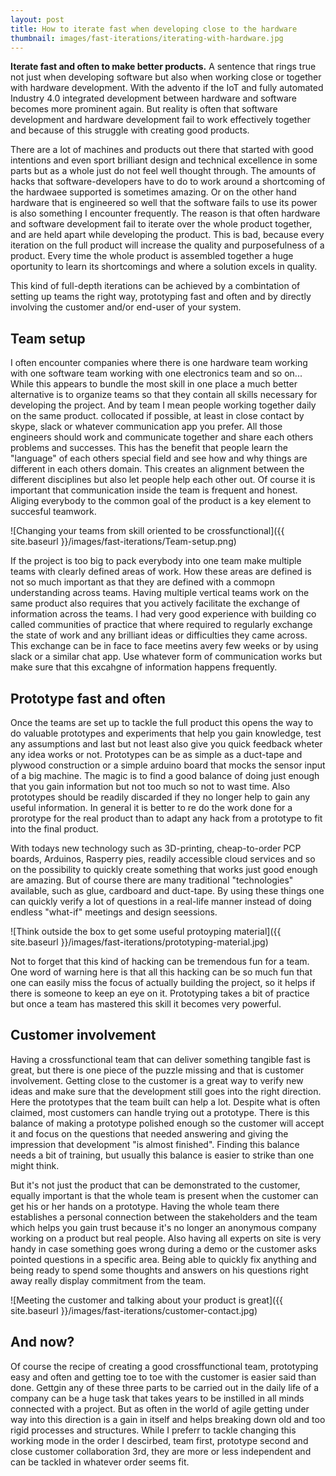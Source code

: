 ```yaml
---
layout: post
title: How to iterate fast when developing close to the hardware
thumbnail: images/fast-iterations/iterating-with-hardware.jpg
---
```


**Iterate fast and often to make better products.** A sentence that rings true not just when developing software but also when working close or together with hardware development. With the advento if the IoT and fully automated Industry 4.0 integrated development between hardware and software becomes more prominent again. But reality is often that software development and hardware development fail to work effectively together and because of this struggle with creating good products. 

There are a lot of machines and products out there that started with good intentions and even sport brilliant design and technical excellence in some parts but as a whole just do not feel well thought through. The amounts of hacks that software-developers have to do to work around a shortcoming of the hardwaee supported is sometimes amazing. Or on the other hand hardware that is engineered so well that the software fails to use its power is also something I encounter frequently. The reason is that often hardware and software development fail to iterate over the whole product together, and are held apart while developing the product.  This is bad, because every iteration on the full product will increase the quality and purposefulness of a product. Every time the whole product is assembled together a huge oportunity to learn its shortcomings and where a solution excels in quality. 

This kind of full-depth iterations can be achieved by a combintation of setting up teams the right way, prototyping fast and often and by directly involving the customer and/or end-user of your system. 

## Team setup

I often encounter companies where there is one hardware team working with one software team working with one electronics team and so on... While this appears to bundle the most skill in one place a much better alternative is to organize teams so that they contain all skills necessary for developing the project. And by team I mean people working together daily on the same product. collocated if possible, at least in close contact by skype, slack or whatever communication app you prefer. All those engineers should work and communicate together and share each others problems and successes. This has the benefit that people learn the "language" of each others special field and see how and why things are different in each others domain. This creates an alignment between the different disciplines but also let people help each other out. Of course it is important that communication inside the team is frequent and honest. Aliging everybody to the common goal of the product is a key element to succesful teamwork. 


![Changing your teams from skill oriented to be crossfunctional]({{ site.baseurl }}/images/fast-iterations/Team-setup.png) 

 
If the project is too big to pack everybody into one team make multiple teams with clearly defined areas of work. How these areas are defined is not so much important as that they are defined with a commopn understanding across teams. Having multiple vertical teams work on the same product also requires that you actively facilitate the exchange of information across the teams. I had very good experience with building co called communities of practice that where required to regularly exchange the state of work and any brilliant ideas or difficulties they came across. This exchange can be in face to face meetins avery few weeks or by using slack or a similar chat app. Use whatever form of communication works but make sure that this excahgne of information happens frequently. 

## Prototype fast and often

Once the teams are set up to tackle the full product this opens the way to do valuable prototypes and experiments that help you gain knowledge, test any assumptions and last but not least also give you quick feedback wheter any idea works or not. Prototypes can be as simple as a duct-tape and plywood construction or a simple arduino board that mocks the sensor input of a big machine. The magic is to find a good balance of doing just enough that you gain information but not too much so not to wast time. Also prototypes should be readily discarded if they no longer help to gain any useful information. In general it is better to re do the work done for a prorotype for the real product than to adapt any hack from a prototype to fit into the final product. 

With todays new technology such as 3D-printing, cheap-to-order PCP boards, Arduinos, Rasperry pies, readily accessible cloud services and so on the possibility to quickly create something that works just good enough are amazing. But of course there are many traditional "technologies" available, such as glue, cardboard and duct-tape. By using these things one can quickly verify a lot of questions in a real-life manner instead of doing endless "what-if" meetings and design seessions. 

![Think outside the box to get some useful protoyping material]({{ site.baseurl }}/images/fast-iterations/prototyping-material.jpg) 

Not to forget that this kind of hacking can be tremendous fun for a team. One word of warning here is that all this hacking can be so much fun that one can easily miss the focus of actually building the project, so it helps if there is someone to keep an eye on it. Prototyping takes a bit of practice but once a team has mastered this skill it becomes very powerful.

## Customer involvement

Having a crossfunctional team that can deliver something tangible fast is great, but there is one piece of the puzzle missing and that is customer involvement. Getting close to the customer is a great way to verify new ideas and make sure that the development still goes into the right direction. Here the prototypes that the team built can help a lot. Despite what is often claimed, most customers can handle trying out a prototype. There is this balance of making a prototype polished enough so the customer will accept it and focus on the questions that needed answering and giving the impression that development "is almost finished". Finding this balance needs a bit of training, but usually this balance is easier to strike than one might think. 

But it's not just the product that can be demonstrated to the customer, equally important is that the whole team is present when the customer can get his or her hands on a prototype. Having the whole team there establishes a personal connection between the stakeholders and the team which helps you gain trust because it's no longer an anonymous company working on a product but real people. Also having all experts on site is very handy in case something goes wrong during a demo or the customer asks pointed questions in a specific area. Being able to quickly fix anything and being ready to spend some thoughts and answers on his questions right away really display commitment from the team.

![Meeting the customer and talking about your product is great]({{ site.baseurl }}/images/fast-iterations/customer-contact.jpg) 

## And now? 

Of course the recipe of creating a good crossffunctional team, prototyping easy and often and getting toe to toe with the customer is easier said than done. Gettgin any of these three parts to be carried out in the daily life of a company can be a huge task that takes years to be instilled in all minds connected with a project. But as often in the world of agile getting under way into this direction is a gain in itself and helps breaking down old and too rigid processes and structures. 
While I preferr to tackle changing this working mode in the order I descirbed, team first, prototype second and close customer collaboration 3rd, they are more or less independent and can be tackled in whatever order seems fit. 
